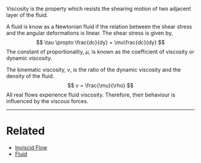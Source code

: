 Viscosity is the property which resists the shearing motion of two adjacent layer of the fluid.

A fluid is know as a Newtonian fluid if the relation between the shear stress and the angular deformations is linear. The shear stress is given by,
$$
\tau \propto \frac{dc}{dy} = \mu\frac{dc}{dy}
$$
The constant of proportionality, $\mu$, is known as the coefficient of viscosity or dynamic viscosity.

The kinematic viscosity, $v$, is the ratio of the dynamic viscosity and the density of the fluid.
$$
v = \frac{\mu}{\rho}
$$
All real flows experience fluid viscosity. Therefore, their behaviour is influenced by the viscous forces.

---
# Related
- [Inviscid Flow](Inviscid%20Flow.md) 
- [Fluid](../../Mechanical/Fluid%20Mechanics/Fluid.md) 